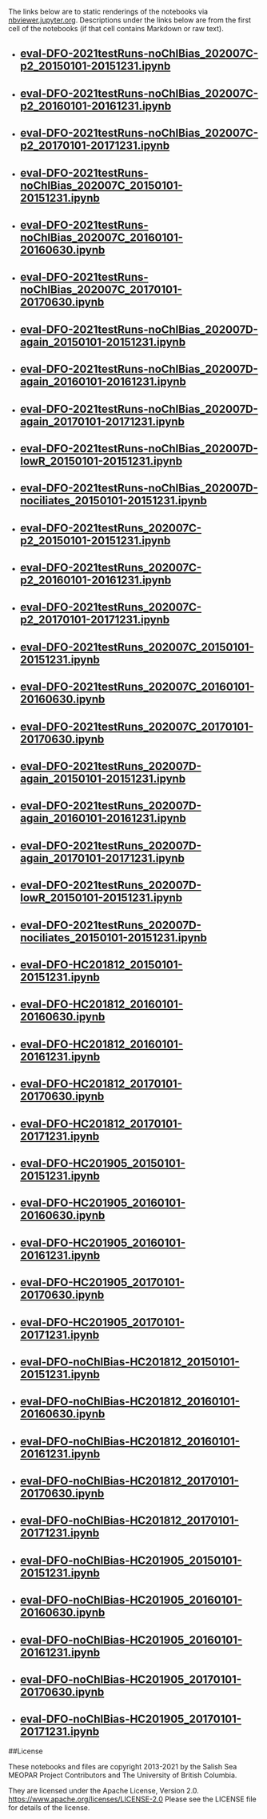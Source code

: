 The links below are to static renderings of the notebooks via
[nbviewer.jupyter.org](https://nbviewer.jupyter.org/).
Descriptions under the links below are from the first cell of the notebooks
(if that cell contains Markdown or raw text).

* ## [eval-DFO-2021testRuns-noChlBias_202007C-p2_20150101-20151231.ipynb](https://nbviewer.jupyter.org/github/SalishSeaCast/analysis-elise-2/blob/master/notebooks/bioTuning/tvdTuning/Eval202007/DFO/eval-DFO-2021testRuns-noChlBias_202007C-p2_20150101-20151231.ipynb)  
    
* ## [eval-DFO-2021testRuns-noChlBias_202007C-p2_20160101-20161231.ipynb](https://nbviewer.jupyter.org/github/SalishSeaCast/analysis-elise-2/blob/master/notebooks/bioTuning/tvdTuning/Eval202007/DFO/eval-DFO-2021testRuns-noChlBias_202007C-p2_20160101-20161231.ipynb)  
    
* ## [eval-DFO-2021testRuns-noChlBias_202007C-p2_20170101-20171231.ipynb](https://nbviewer.jupyter.org/github/SalishSeaCast/analysis-elise-2/blob/master/notebooks/bioTuning/tvdTuning/Eval202007/DFO/eval-DFO-2021testRuns-noChlBias_202007C-p2_20170101-20171231.ipynb)  
    
* ## [eval-DFO-2021testRuns-noChlBias_202007C_20150101-20151231.ipynb](https://nbviewer.jupyter.org/github/SalishSeaCast/analysis-elise-2/blob/master/notebooks/bioTuning/tvdTuning/Eval202007/DFO/eval-DFO-2021testRuns-noChlBias_202007C_20150101-20151231.ipynb)  
    
* ## [eval-DFO-2021testRuns-noChlBias_202007C_20160101-20160630.ipynb](https://nbviewer.jupyter.org/github/SalishSeaCast/analysis-elise-2/blob/master/notebooks/bioTuning/tvdTuning/Eval202007/DFO/eval-DFO-2021testRuns-noChlBias_202007C_20160101-20160630.ipynb)  
    
* ## [eval-DFO-2021testRuns-noChlBias_202007C_20170101-20170630.ipynb](https://nbviewer.jupyter.org/github/SalishSeaCast/analysis-elise-2/blob/master/notebooks/bioTuning/tvdTuning/Eval202007/DFO/eval-DFO-2021testRuns-noChlBias_202007C_20170101-20170630.ipynb)  
    
* ## [eval-DFO-2021testRuns-noChlBias_202007D-again_20150101-20151231.ipynb](https://nbviewer.jupyter.org/github/SalishSeaCast/analysis-elise-2/blob/master/notebooks/bioTuning/tvdTuning/Eval202007/DFO/eval-DFO-2021testRuns-noChlBias_202007D-again_20150101-20151231.ipynb)  
    
* ## [eval-DFO-2021testRuns-noChlBias_202007D-again_20160101-20161231.ipynb](https://nbviewer.jupyter.org/github/SalishSeaCast/analysis-elise-2/blob/master/notebooks/bioTuning/tvdTuning/Eval202007/DFO/eval-DFO-2021testRuns-noChlBias_202007D-again_20160101-20161231.ipynb)  
    
* ## [eval-DFO-2021testRuns-noChlBias_202007D-again_20170101-20171231.ipynb](https://nbviewer.jupyter.org/github/SalishSeaCast/analysis-elise-2/blob/master/notebooks/bioTuning/tvdTuning/Eval202007/DFO/eval-DFO-2021testRuns-noChlBias_202007D-again_20170101-20171231.ipynb)  
    
* ## [eval-DFO-2021testRuns-noChlBias_202007D-lowR_20150101-20151231.ipynb](https://nbviewer.jupyter.org/github/SalishSeaCast/analysis-elise-2/blob/master/notebooks/bioTuning/tvdTuning/Eval202007/DFO/eval-DFO-2021testRuns-noChlBias_202007D-lowR_20150101-20151231.ipynb)  
    
* ## [eval-DFO-2021testRuns-noChlBias_202007D-nociliates_20150101-20151231.ipynb](https://nbviewer.jupyter.org/github/SalishSeaCast/analysis-elise-2/blob/master/notebooks/bioTuning/tvdTuning/Eval202007/DFO/eval-DFO-2021testRuns-noChlBias_202007D-nociliates_20150101-20151231.ipynb)  
    
* ## [eval-DFO-2021testRuns_202007C-p2_20150101-20151231.ipynb](https://nbviewer.jupyter.org/github/SalishSeaCast/analysis-elise-2/blob/master/notebooks/bioTuning/tvdTuning/Eval202007/DFO/eval-DFO-2021testRuns_202007C-p2_20150101-20151231.ipynb)  
    
* ## [eval-DFO-2021testRuns_202007C-p2_20160101-20161231.ipynb](https://nbviewer.jupyter.org/github/SalishSeaCast/analysis-elise-2/blob/master/notebooks/bioTuning/tvdTuning/Eval202007/DFO/eval-DFO-2021testRuns_202007C-p2_20160101-20161231.ipynb)  
    
* ## [eval-DFO-2021testRuns_202007C-p2_20170101-20171231.ipynb](https://nbviewer.jupyter.org/github/SalishSeaCast/analysis-elise-2/blob/master/notebooks/bioTuning/tvdTuning/Eval202007/DFO/eval-DFO-2021testRuns_202007C-p2_20170101-20171231.ipynb)  
    
* ## [eval-DFO-2021testRuns_202007C_20150101-20151231.ipynb](https://nbviewer.jupyter.org/github/SalishSeaCast/analysis-elise-2/blob/master/notebooks/bioTuning/tvdTuning/Eval202007/DFO/eval-DFO-2021testRuns_202007C_20150101-20151231.ipynb)  
    
* ## [eval-DFO-2021testRuns_202007C_20160101-20160630.ipynb](https://nbviewer.jupyter.org/github/SalishSeaCast/analysis-elise-2/blob/master/notebooks/bioTuning/tvdTuning/Eval202007/DFO/eval-DFO-2021testRuns_202007C_20160101-20160630.ipynb)  
    
* ## [eval-DFO-2021testRuns_202007C_20170101-20170630.ipynb](https://nbviewer.jupyter.org/github/SalishSeaCast/analysis-elise-2/blob/master/notebooks/bioTuning/tvdTuning/Eval202007/DFO/eval-DFO-2021testRuns_202007C_20170101-20170630.ipynb)  
    
* ## [eval-DFO-2021testRuns_202007D-again_20150101-20151231.ipynb](https://nbviewer.jupyter.org/github/SalishSeaCast/analysis-elise-2/blob/master/notebooks/bioTuning/tvdTuning/Eval202007/DFO/eval-DFO-2021testRuns_202007D-again_20150101-20151231.ipynb)  
    
* ## [eval-DFO-2021testRuns_202007D-again_20160101-20161231.ipynb](https://nbviewer.jupyter.org/github/SalishSeaCast/analysis-elise-2/blob/master/notebooks/bioTuning/tvdTuning/Eval202007/DFO/eval-DFO-2021testRuns_202007D-again_20160101-20161231.ipynb)  
    
* ## [eval-DFO-2021testRuns_202007D-again_20170101-20171231.ipynb](https://nbviewer.jupyter.org/github/SalishSeaCast/analysis-elise-2/blob/master/notebooks/bioTuning/tvdTuning/Eval202007/DFO/eval-DFO-2021testRuns_202007D-again_20170101-20171231.ipynb)  
    
* ## [eval-DFO-2021testRuns_202007D-lowR_20150101-20151231.ipynb](https://nbviewer.jupyter.org/github/SalishSeaCast/analysis-elise-2/blob/master/notebooks/bioTuning/tvdTuning/Eval202007/DFO/eval-DFO-2021testRuns_202007D-lowR_20150101-20151231.ipynb)  
    
* ## [eval-DFO-2021testRuns_202007D-nociliates_20150101-20151231.ipynb](https://nbviewer.jupyter.org/github/SalishSeaCast/analysis-elise-2/blob/master/notebooks/bioTuning/tvdTuning/Eval202007/DFO/eval-DFO-2021testRuns_202007D-nociliates_20150101-20151231.ipynb)  
    
* ## [eval-DFO-HC201812_20150101-20151231.ipynb](https://nbviewer.jupyter.org/github/SalishSeaCast/analysis-elise-2/blob/master/notebooks/bioTuning/tvdTuning/Eval202007/DFO/eval-DFO-HC201812_20150101-20151231.ipynb)  
    
* ## [eval-DFO-HC201812_20160101-20160630.ipynb](https://nbviewer.jupyter.org/github/SalishSeaCast/analysis-elise-2/blob/master/notebooks/bioTuning/tvdTuning/Eval202007/DFO/eval-DFO-HC201812_20160101-20160630.ipynb)  
    
* ## [eval-DFO-HC201812_20160101-20161231.ipynb](https://nbviewer.jupyter.org/github/SalishSeaCast/analysis-elise-2/blob/master/notebooks/bioTuning/tvdTuning/Eval202007/DFO/eval-DFO-HC201812_20160101-20161231.ipynb)  
    
* ## [eval-DFO-HC201812_20170101-20170630.ipynb](https://nbviewer.jupyter.org/github/SalishSeaCast/analysis-elise-2/blob/master/notebooks/bioTuning/tvdTuning/Eval202007/DFO/eval-DFO-HC201812_20170101-20170630.ipynb)  
    
* ## [eval-DFO-HC201812_20170101-20171231.ipynb](https://nbviewer.jupyter.org/github/SalishSeaCast/analysis-elise-2/blob/master/notebooks/bioTuning/tvdTuning/Eval202007/DFO/eval-DFO-HC201812_20170101-20171231.ipynb)  
    
* ## [eval-DFO-HC201905_20150101-20151231.ipynb](https://nbviewer.jupyter.org/github/SalishSeaCast/analysis-elise-2/blob/master/notebooks/bioTuning/tvdTuning/Eval202007/DFO/eval-DFO-HC201905_20150101-20151231.ipynb)  
    
* ## [eval-DFO-HC201905_20160101-20160630.ipynb](https://nbviewer.jupyter.org/github/SalishSeaCast/analysis-elise-2/blob/master/notebooks/bioTuning/tvdTuning/Eval202007/DFO/eval-DFO-HC201905_20160101-20160630.ipynb)  
    
* ## [eval-DFO-HC201905_20160101-20161231.ipynb](https://nbviewer.jupyter.org/github/SalishSeaCast/analysis-elise-2/blob/master/notebooks/bioTuning/tvdTuning/Eval202007/DFO/eval-DFO-HC201905_20160101-20161231.ipynb)  
    
* ## [eval-DFO-HC201905_20170101-20170630.ipynb](https://nbviewer.jupyter.org/github/SalishSeaCast/analysis-elise-2/blob/master/notebooks/bioTuning/tvdTuning/Eval202007/DFO/eval-DFO-HC201905_20170101-20170630.ipynb)  
    
* ## [eval-DFO-HC201905_20170101-20171231.ipynb](https://nbviewer.jupyter.org/github/SalishSeaCast/analysis-elise-2/blob/master/notebooks/bioTuning/tvdTuning/Eval202007/DFO/eval-DFO-HC201905_20170101-20171231.ipynb)  
    
* ## [eval-DFO-noChlBias-HC201812_20150101-20151231.ipynb](https://nbviewer.jupyter.org/github/SalishSeaCast/analysis-elise-2/blob/master/notebooks/bioTuning/tvdTuning/Eval202007/DFO/eval-DFO-noChlBias-HC201812_20150101-20151231.ipynb)  
    
* ## [eval-DFO-noChlBias-HC201812_20160101-20160630.ipynb](https://nbviewer.jupyter.org/github/SalishSeaCast/analysis-elise-2/blob/master/notebooks/bioTuning/tvdTuning/Eval202007/DFO/eval-DFO-noChlBias-HC201812_20160101-20160630.ipynb)  
    
* ## [eval-DFO-noChlBias-HC201812_20160101-20161231.ipynb](https://nbviewer.jupyter.org/github/SalishSeaCast/analysis-elise-2/blob/master/notebooks/bioTuning/tvdTuning/Eval202007/DFO/eval-DFO-noChlBias-HC201812_20160101-20161231.ipynb)  
    
* ## [eval-DFO-noChlBias-HC201812_20170101-20170630.ipynb](https://nbviewer.jupyter.org/github/SalishSeaCast/analysis-elise-2/blob/master/notebooks/bioTuning/tvdTuning/Eval202007/DFO/eval-DFO-noChlBias-HC201812_20170101-20170630.ipynb)  
    
* ## [eval-DFO-noChlBias-HC201812_20170101-20171231.ipynb](https://nbviewer.jupyter.org/github/SalishSeaCast/analysis-elise-2/blob/master/notebooks/bioTuning/tvdTuning/Eval202007/DFO/eval-DFO-noChlBias-HC201812_20170101-20171231.ipynb)  
    
* ## [eval-DFO-noChlBias-HC201905_20150101-20151231.ipynb](https://nbviewer.jupyter.org/github/SalishSeaCast/analysis-elise-2/blob/master/notebooks/bioTuning/tvdTuning/Eval202007/DFO/eval-DFO-noChlBias-HC201905_20150101-20151231.ipynb)  
    
* ## [eval-DFO-noChlBias-HC201905_20160101-20160630.ipynb](https://nbviewer.jupyter.org/github/SalishSeaCast/analysis-elise-2/blob/master/notebooks/bioTuning/tvdTuning/Eval202007/DFO/eval-DFO-noChlBias-HC201905_20160101-20160630.ipynb)  
    
* ## [eval-DFO-noChlBias-HC201905_20160101-20161231.ipynb](https://nbviewer.jupyter.org/github/SalishSeaCast/analysis-elise-2/blob/master/notebooks/bioTuning/tvdTuning/Eval202007/DFO/eval-DFO-noChlBias-HC201905_20160101-20161231.ipynb)  
    
* ## [eval-DFO-noChlBias-HC201905_20170101-20170630.ipynb](https://nbviewer.jupyter.org/github/SalishSeaCast/analysis-elise-2/blob/master/notebooks/bioTuning/tvdTuning/Eval202007/DFO/eval-DFO-noChlBias-HC201905_20170101-20170630.ipynb)  
    
* ## [eval-DFO-noChlBias-HC201905_20170101-20171231.ipynb](https://nbviewer.jupyter.org/github/SalishSeaCast/analysis-elise-2/blob/master/notebooks/bioTuning/tvdTuning/Eval202007/DFO/eval-DFO-noChlBias-HC201905_20170101-20171231.ipynb)  
    

##License

These notebooks and files are copyright 2013-2021
by the Salish Sea MEOPAR Project Contributors
and The University of British Columbia.

They are licensed under the Apache License, Version 2.0.
https://www.apache.org/licenses/LICENSE-2.0
Please see the LICENSE file for details of the license.
